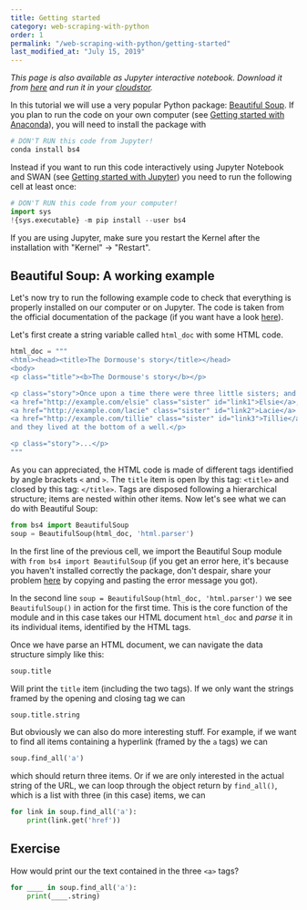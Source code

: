 ```yaml
---
title: Getting started
category: web-scraping-with-python
order: 1
permalink: "/web-scraping-with-python/getting-started"
last_modified_at: "July 15, 2019"
---
```


*This page is also available as Jupyter interactive notebook. Download it from [here](https://code.research.uts.edu.au/143852/code-as-literacy-jupyter-notebooks/blob/master/web-scraping-with-python/beautifulsoup-01-getting-started.ipynb) and run it in your [cloudstor](/getting-started/jupyter-notebook).* 

In this tutorial we will use a very popular Python package: [Beautiful Soup](https://www.crummy.com/software/BeautifulSoup/bs4/doc/). If you plan to run the code on your own computer (see [Getting started with Anaconda](http://www.dsmcode.com/getting-started/anaconda)), you will need to install the package with 

```bash
# DON'T RUN this code from Jupyter!
conda install bs4
```

Instead if you want to run this code interactively using Jupyter Notebook and SWAN (see [Getting started with Jupyter](http://www.dsmcode.com/getting-started/jupyter-notebook)) you need to run the following cell at least once:


```python
# DON'T RUN this code from your computer!
import sys
!{sys.executable} -m pip install --user bs4
```

If you are using Jupyter, make sure you restart the Kernel after the installation with "Kernel" -> "Restart".

## Beautiful Soup: A working example

Let's now try to run the following example code to check that everything is properly installed on our computer or on Jupyter. The code is taken from the official documentation of the package (if you want have a look [here](https://www.crummy.com/software/BeautifulSoup/bs4/doc/)). 

Let's first create a string variable called `html_doc` with some HTML code. 


```python
html_doc = """
<html><head><title>The Dormouse's story</title></head>
<body>
<p class="title"><b>The Dormouse's story</b></p>

<p class="story">Once upon a time there were three little sisters; and their names were
<a href="http://example.com/elsie" class="sister" id="link1">Elsie</a>,
<a href="http://example.com/lacie" class="sister" id="link2">Lacie</a> and
<a href="http://example.com/tillie" class="sister" id="link3">Tillie</a>;
and they lived at the bottom of a well.</p>

<p class="story">...</p>
"""
```

As you can appreciated, the HTML code is made of different tags identified by angle brackets `<` and `>`. The `title` item is open lby this tag: `<title>` and closed by this tag: `</title>`. Tags are disposed following a hierarchical structure; items are nested within other items. Now let's see what we can do with Beautiful Soup:


```python
from bs4 import BeautifulSoup
soup = BeautifulSoup(html_doc, 'html.parser')
```

In the first line of the previous cell, we import the Beautiful Soup module with `from bs4 import BeautifulSoup` (if you get an error here, it's because you haven't installed correctly the package, don't despair, share your problem [here](https://teams.microsoft.com/l/channel/19%3a769484749865406984d5d97a4bf7d25c%40thread.skype/Coding%2520issues?groupId=6b2b6609-a95b-40a2-8570-91455f3f78ba&tenantId=e8911c26-cf9f-4a9c-878e-527807be8791) by copying and pasting the error message you got).

In the second line `soup = BeautifulSoup(html_doc, 'html.parser')` we see `BeautifulSoup()` in action for the first time. This is the core function of the module and in this case takes our HTML document `html_doc` and *parse* it in its individual items, identified by the HTML tags.  

Once we have parse an HTML document, we can navigate the data structure simply like this:


```python
soup.title
```

Will print the `title` item (including the two tags). If we only want the strings framed by the opening and closing tag we can 


```python
soup.title.string
```

But obviously we can also do more interesting stuff. For example, if we want to find all items containing a hyperlink (framed by the `a` tags) we can


```python
soup.find_all('a')
```

which should return three items. Or if we are only interested in the actual string of the URL, we can loop through the object return by `find_all()`, which is a list with three (in this case) items, we can


```python
for link in soup.find_all('a'):
    print(link.get('href'))
```
## Exercise

How would print our the text contained in the three `<a>` tags?

```python
for ____ in soup.find_all('a'):
    print(____.string)
```
